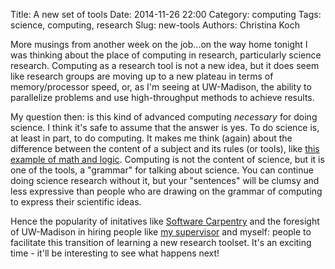 Title: A new set of tools
Date: 2014-11-26 22:00
Category: computing
Tags: science, computing, research
Slug: new-tools
Authors: Christina Koch

More musings from another week on the job...on the way home tonight 
I was thinking about the place of computing in research, particularly 
science research.  Computing as a research tool is not a new idea, but 
it does seem like research groups are moving up to a new plateau in terms 
of memory/processor speed, or, as I'm seeing at UW-Madison, the ability 
to parallelize problems and use high-throughput methods to achieve results.  

My question then: is this kind of advanced computing *necessary* for 
doing science.  I think it's safe to assume that the answer is yes.  To 
do science is, at least in part, to do computing.  It makes me think (again) 
about the difference between the content of a subject and its rules (or tools), 
like [this example of math and logic](is-this-math.html).  Computing is not 
the content of science, but it is one of the tools, a "grammar" for talking 
about science.  You can continue doing science research without it, but your 
"sentences" will be clumsy and less expressive than people who are 
drawing on the grammar of computing to express their scientific ideas.  

Hence the popularity of initatives like [Software Carpentry](http://www.software-carpentry.org/) 
and the foresight of UW-Madison in hiring people like 
[my supervisor](http://wid.wisc.edu/profile/lauren-michael/) and myself: people to 
facilitate this transition of learning a new research toolset.  It's an exciting 
time - it'll be interesting to see what happens next!  